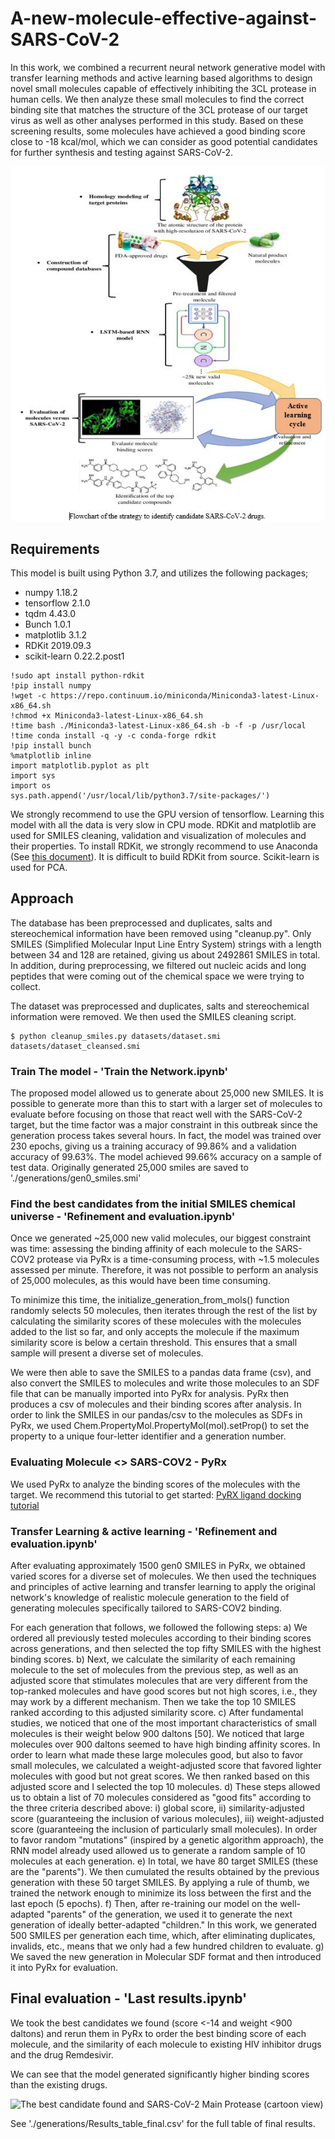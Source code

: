 # A-new-molecule-effective-against-SARS-CoV-2

In this work, we combined a recurrent neural network generative model with transfer learning methods and active learning based algorithms to design novel small molecules capable of effectively inhibiting the 3CL protease in human cells. We then analyze these small molecules to find the correct binding site that matches the structure of the 3CL protease of our target virus as well as other analyses performed in this study. Based on these screening results, some molecules have achieved a good binding score close to -18 kcal/mol, which we can consider as good potential candidates for further synthesis and testing against SARS-CoV-2.

![final results PyRx screenshot](https://github.com/yassinerabhi/A-new-molecule-effective-against-SARS-CoV-2/blob/main/Flowchart%20of%20the%20strategy%20to%20identify%20candidate%20SARS-CoV-2%20drugs.JPG "Flowchart of the strategy to identify candidate SARS-CoV-2 drugs")

## Requirements

This model is built using Python 3.7, and utilizes the following packages;

* numpy 1.18.2
* tensorflow 2.1.0
* tqdm 4.43.0
* Bunch 1.0.1
* matplotlib 3.1.2
* RDKit 2019.09.3
* scikit-learn 0.22.2.post1

```console
!sudo apt install python-rdkit
!pip install numpy
!wget -c https://repo.continuum.io/miniconda/Miniconda3-latest-Linux-x86_64.sh
!chmod +x Miniconda3-latest-Linux-x86_64.sh
!time bash ./Miniconda3-latest-Linux-x86_64.sh -b -f -p /usr/local
!time conda install -q -y -c conda-forge rdkit
!pip install bunch
%matplotlib inline
import matplotlib.pyplot as plt
import sys
import os
sys.path.append('/usr/local/lib/python3.7/site-packages/')
```

We strongly recommend to use the GPU version of tensorflow. Learning this model with all the data is very slow in CPU mode.
RDKit and matplotlib are used for SMILES cleaning, validation and visualization of molecules and their properties. To install RDKit, we strongly recommend to use Anaconda (See [this document](https://www.rdkit.org/docs/Install.html)). It is difficult to build RDKit from source.
Scikit-learn is used for PCA.

## Approach

The database has been preprocessed and duplicates, salts and stereochemical information have been removed using "cleanup.py". Only SMILES (Simplified Molecular Input Line Entry System) strings with a length between 34 and 128 are retained, giving us about 2492861 SMILES in total. In addition, during preprocessing, we filtered out nucleic acids and long peptides that were coming out of the chemical space we were trying to collect.

The dataset was preprocessed and duplicates, salts and stereochemical information were removed. We then used the SMILES cleaning script.
```console
$ python cleanup_smiles.py datasets/dataset.smi datasets/dataset_cleansed.smi
```

### Train The model - 'Train the Network.ipynb'

The proposed model allowed us to generate about 25,000 new SMILES. It is possible to generate more than this to start with a larger set of molecules to evaluate before focusing on those that react well with the SARS-CoV-2 target, but the time factor was a major constraint in this outbreak since the generation process takes several hours.
In fact, the model was trained over 230 epochs, giving us a training accuracy of 99.86% and a validation accuracy of 99.63%. The model achieved 99.66% accuracy on a sample of test data.
Originally generated 25,000 smiles are saved to './generations/gen0_smiles.smi'


### Find the best candidates from the initial SMILES chemical universe - 'Refinement and evaluation.ipynb'

Once we generated ~25,000 new valid molecules, our biggest constraint was time: assessing the binding affinity of each molecule to the SARS-COV2 protease via PyRx is a time-consuming process, with ~1.5 molecules assessed per minute. Therefore, it was not possible to perform an analysis of 25,000 molecules, as this would have been time consuming.

To minimize this time, the initialize_generation_from_mols() function randomly selects 50 molecules, then iterates through the rest of the list by calculating the similarity scores of these molecules with the molecules added to the list so far, and only accepts the molecule if the maximum similarity score is below a certain threshold. This ensures that a small sample will present a diverse set of molecules.

We were then able to save the SMILES to a pandas data frame (csv), and also convert the SMILES to molecules and write those molecules to an SDF file that can be manually imported into PyRx for analysis. PyRx then produces a csv of molecules and their binding scores after analysis. In order to link the SMILES in our pandas/csv to the molecules as SDFs in PyRx, we used Chem.PropertyMol.PropertyMol(mol).setProp() to set the property to a unique four-letter identifier and a generation number.

### Evaluating Molecule <> SARS-COV2 - PyRx

We used PyRx to analyze the binding scores of the molecules with the target. We recommend this tutorial to get started:
[PyRX ligand docking tutorial](https://www.youtube.com/watch?v=2t12UlI6vuw)

### Transfer Learning & active learning - 'Refinement and evaluation.ipynb'

After evaluating approximately 1500 gen0 SMILES in PyRx, we obtained varied scores for a diverse set of molecules. We then used the techniques and principles of active learning and transfer learning to apply the original network's knowledge of realistic molecule generation to the field of generating molecules specifically tailored to SARS-COV2 binding.

For each generation that follows, we followed the following steps:
a)	We ordered all previously tested molecules according to their binding scores across generations, and then selected the top fifty SMILES with the highest binding scores.
b)	Next, we calculate the similarity of each remaining molecule to the set of molecules from the previous step, as well as an adjusted score that stimulates molecules that are very different from the top-ranked molecules and have good scores but not high scores, i.e., they may work by a different mechanism. Then we take the top 10 SMILES ranked according to this adjusted similarity score.
c)	After fundamental studies, we noticed that one of the most important characteristics of small molecules is their weight below 900 daltons [50]. We noticed that large molecules over 900 daltons seemed to have high binding affinity scores. In order to learn what made these large molecules good, but also to favor small molecules, we calculated a weight-adjusted score that favored lighter molecules with good but not great scores. We then ranked based on this adjusted score and I selected the top 10 molecules.
d)	These steps allowed us to obtain a list of 70 molecules considered as "good fits" according to the three criteria described above: i) global score, ii) similarity-adjusted score (guaranteeing the inclusion of various molecules), iii) weight-adjusted score (guaranteeing the inclusion of particularly small molecules).  In order to favor random "mutations" (inspired by a genetic algorithm approach), the RNN model already used allowed us to generate a random sample of 10 molecules at each generation.
e)	In total, we have 80 target SMILES (these are the "parents"). We then cumulated the results obtained by the previous generation with these 50 target SMILES. By applying a rule of thumb, we trained the network enough to minimize its loss between the first and the last epoch (5 epochs).
f)	Then, after re-training our model on the well-adapted "parents" of the generation, we used it to generate the next generation of ideally better-adapted "children." In this work, we generated 500 SMILES per generation each time, which, after eliminating duplicates, invalids, etc., means that we only had a few hundred children to evaluate.
g)	We saved the new generation in Molecular SDF format and then introduced it into PyRx for evaluation.

## Final evaluation - 'Last results.ipynb'

We took the best candidates we found (score <-14 and weight <900 daltons) and rerun them in PyRx to order the best binding score of each molecule, and the similarity of each molecule to existing HIV inhibitor drugs and the drug Remdesivir.

We can see that the model generated significantly higher binding scores than the existing drugs.

![The best candidate found and SARS-CoV-2 Main Protease (cartoon view)](https://github.com/yassinerabhi/A-new-molecule-effective-against-SARS-CoV-2/blob/main/The%20best%20candidate%20found%20and%20SARS-CoV-2%20Main%20Protease%20(cartoon%20view).png")

See './generations/Results_table_final.csv' for the full table of final results.
